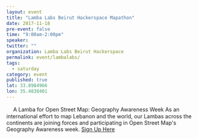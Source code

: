 ```yaml
---
layout: event 
title: "Lamba Labs Beirut Hackerspace Mapathon"
date: 2017-11-18
pre-event: false
time: "9:00am-2:00pm"
speaker:
twitter: ""
organization: Lamba Labs Beirut Hackerspace
permalink: event/lambalabs/
tags:
  - saturday 
category: event
published: true
lat: 33.8984966
lon: 35.4838401
---
```

　
A Lamba for Open Street Map: Geography Awareness Week As an international effort to map Lebanon and the world, our Lambas across the continents are joining forces and participating in Open Street Map's Geography Awareness week.
[Sign Up Here](https://www.facebook.com/events/1828357130789895/)
